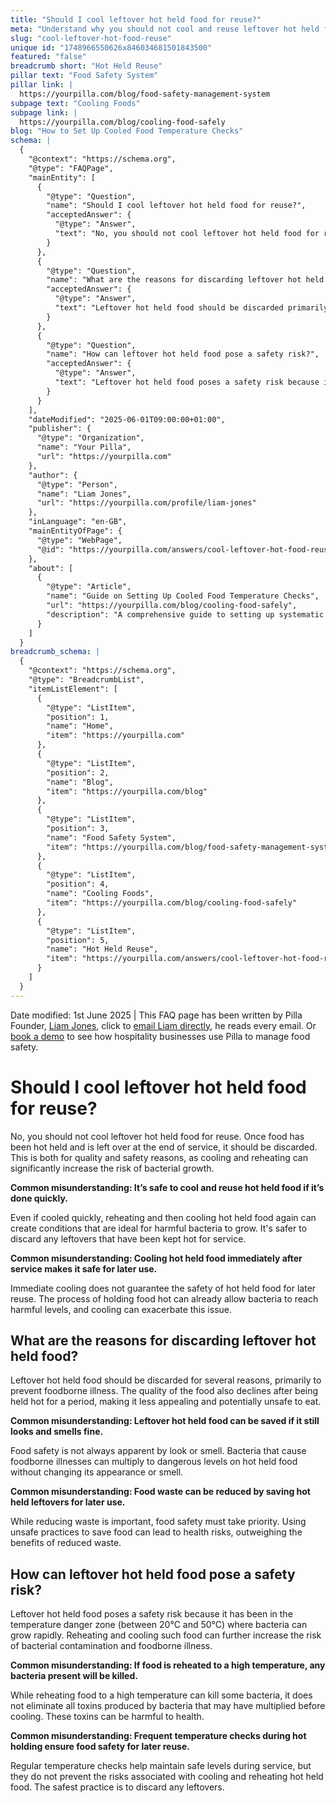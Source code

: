 ```yaml
---
title: "Should I cool leftover hot held food for reuse?"
meta: "Understand why you should not cool and reuse leftover hot held food due to safety risks and potential bacterial growth."
slug: "cool-leftover-hot-food-reuse"
unique id: "1748966550626x846034681501843500"
featured: "false"
breadcrumb short: "Hot Held Reuse"
pillar text: "Food Safety System"
pillar link: |
  https://yourpilla.com/blog/food-safety-management-system
subpage text: "Cooling Foods"
subpage link: |
  https://yourpilla.com/blog/cooling-food-safely
blog: "How to Set Up Cooled Food Temperature Checks"
schema: |
  {
    "@context": "https://schema.org",
    "@type": "FAQPage",
    "mainEntity": [
      {
        "@type": "Question",
        "name": "Should I cool leftover hot held food for reuse?",
        "acceptedAnswer": {
          "@type": "Answer",
          "text": "No, you should not cool leftover hot held food for reuse. Once food has been hot held and is left over at the end of service, it should be discarded to ensure safety and maintain quality. Cooling and reheating can significantly increase the risk of bacterial growth, making the food unsafe for consumption."
        }
      },
      {
        "@type": "Question",
        "name": "What are the reasons for discarding leftover hot held food?",
        "acceptedAnswer": {
          "@type": "Answer",
          "text": "Leftover hot held food should be discarded primarily to prevent foodborne illness. The quality of the food also declines after being held hot for a period, making it less appealing and potentially unsafe to eat. Bacteria that cause foodborne illnesses can multiply to dangerous levels on hot held food without changing its appearance or smell."
        }
      },
      {
        "@type": "Question",
        "name": "How can leftover hot held food pose a safety risk?",
        "acceptedAnswer": {
          "@type": "Answer",
          "text": "Leftover hot held food poses a safety risk because it has been maintained in the temperature danger zone where bacteria can grow rapidly. Reheating and cooling such food can further increase the risk of bacterial contamination and foodborne illness. While reheating food to a high temperature can kill some bacteria, it does not eliminate all toxins produced by bacteria that may have multiplied before cooling."
        }
      }
    ],
    "dateModified": "2025-06-01T09:00:00+01:00",
    "publisher": {
      "@type": "Organization",
      "name": "Your Pilla",
      "url": "https://yourpilla.com"
    },
    "author": {
      "@type": "Person",
      "name": "Liam Jones",
      "url": "https://yourpilla.com/profile/liam-jones"
    },
    "inLanguage": "en-GB",
    "mainEntityOfPage": {
      "@type": "WebPage",
      "@id": "https://yourpilla.com/answers/cool-leftover-hot-food-reuse"
    },
    "about": [
      {
        "@type": "Article",
        "name": "Guide on Setting Up Cooled Food Temperature Checks",
        "url": "https://yourpilla.com/blog/cooling-food-safely",
        "description": "A comprehensive guide to setting up systematic checks for cooled food temperatures to ensure food safety and compliance."
      }
    ]
  }
breadcrumb_schema: |
  {
    "@context": "https://schema.org",
    "@type": "BreadcrumbList",
    "itemListElement": [
      {
        "@type": "ListItem",
        "position": 1,
        "name": "Home",
        "item": "https://yourpilla.com"
      },
      {
        "@type": "ListItem",
        "position": 2,
        "name": "Blog",
        "item": "https://yourpilla.com/blog"
      },
      {
        "@type": "ListItem",
        "position": 3,
        "name": "Food Safety System",
        "item": "https://yourpilla.com/blog/food-safety-management-system"
      },
      {
        "@type": "ListItem",
        "position": 4,
        "name": "Cooling Foods",
        "item": "https://yourpilla.com/blog/cooling-food-safely"
      },
      {
        "@type": "ListItem",
        "position": 5,
        "name": "Hot Held Reuse",
        "item": "https://yourpilla.com/answers/cool-leftover-hot-food-reuse"
      }
    ]
  }
---
```


Date modified: 1st June 2025 | This FAQ page has been written by Pilla Founder, [Liam Jones](https://yourpilla.com/profile/liam-jones), click to [email Liam directly](https://mailto:liam@yourpilla.com/), he reads every email. Or [book a demo](https://calendly.com/pilla/demo) to see how hospitality businesses use Pilla to manage food safety.

# Should I cool leftover hot held food for reuse?

No, you should not cool leftover hot held food for reuse. Once food has been hot held and is left over at the end of service, it should be discarded. This is both for quality and safety reasons, as cooling and reheating can significantly increase the risk of bacterial growth.

**Common misunderstanding: It’s safe to cool and reuse hot held food if it’s done quickly.**

Even if cooled quickly, reheating and then cooling hot held food again can create conditions that are ideal for harmful bacteria to grow. It's safer to discard any leftovers that have been kept hot for service.

**Common misunderstanding: Cooling hot held food immediately after service makes it safe for later use.**

Immediate cooling does not guarantee the safety of hot held food for later reuse. The process of holding food hot can already allow bacteria to reach harmful levels, and cooling can exacerbate this issue.

## What are the reasons for discarding leftover hot held food?

Leftover hot held food should be discarded for several reasons, primarily to prevent foodborne illness. The quality of the food also declines after being held hot for a period, making it less appealing and potentially unsafe to eat.

**Common misunderstanding: Leftover hot held food can be saved if it still looks and smells fine.**

Food safety is not always apparent by look or smell. Bacteria that cause foodborne illnesses can multiply to dangerous levels on hot held food without changing its appearance or smell.

**Common misunderstanding: Food waste can be reduced by saving hot held leftovers for later use.**

While reducing waste is important, food safety must take priority. Using unsafe practices to save food can lead to health risks, outweighing the benefits of reduced waste.

## How can leftover hot held food pose a safety risk?

Leftover hot held food poses a safety risk because it has been in the temperature danger zone (between 20°C and 50°C) where bacteria can grow rapidly. Reheating and cooling such food can further increase the risk of bacterial contamination and foodborne illness.

**Common misunderstanding: If food is reheated to a high temperature, any bacteria present will be killed.**

While reheating food to a high temperature can kill some bacteria, it does not eliminate all toxins produced by bacteria that may have multiplied before cooling. These toxins can be harmful to health.

**Common misunderstanding: Frequent temperature checks during hot holding ensure food safety for later reuse.**

Regular temperature checks help maintain safe levels during service, but they do not prevent the risks associated with cooling and reheating hot held food. The safest practice is to discard any leftovers.